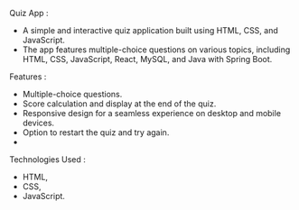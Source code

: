Quiz App :
- A simple and interactive quiz application built using HTML, CSS, and JavaScript.
- The app features multiple-choice questions on various topics, including HTML, CSS, JavaScript, React, MySQL, and Java with Spring Boot.

Features :
- Multiple-choice questions.
- Score calculation and display at the end of the quiz.
- Responsive design for a seamless experience on desktop and mobile devices.
- Option to restart the quiz and try again.
- 
Technologies Used :
- HTML,
- CSS,
- JavaScript.
